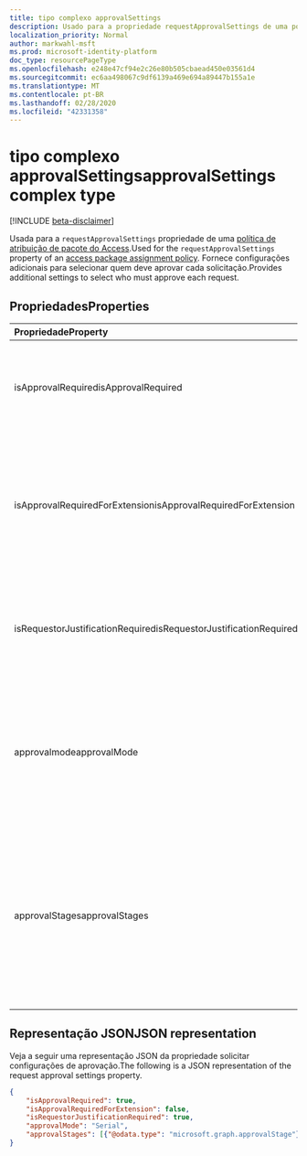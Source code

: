 ```yaml
---
title: tipo complexo approvalSettings
description: Usado para a propriedade requestApprovalSettings de uma política de atribuição de pacote do Access. Fornece configurações adicionais para selecionar quem deve aprovar cada solicitação.
localization_priority: Normal
author: markwahl-msft
ms.prod: microsoft-identity-platform
doc_type: resourcePageType
ms.openlocfilehash: e248e47cf94e2c26e80b505cbaead450e03561d4
ms.sourcegitcommit: ec6aa498067c9df6139a469e694a89447b155a1e
ms.translationtype: MT
ms.contentlocale: pt-BR
ms.lasthandoff: 02/28/2020
ms.locfileid: "42331358"
---
```

# <a name="approvalsettings-complex-type"></a><span data-ttu-id="d19c4-104">tipo complexo approvalSettings</span><span class="sxs-lookup"><span data-stu-id="d19c4-104">approvalSettings complex type</span></span>

[!INCLUDE [beta-disclaimer](../../includes/beta-disclaimer.md)]

<span data-ttu-id="d19c4-105">Usada para a `requestApprovalSettings` propriedade de uma [política de atribuição de pacote do Access](accesspackageassignmentpolicy.md).</span><span class="sxs-lookup"><span data-stu-id="d19c4-105">Used for the `requestApprovalSettings` property of an [access package assignment policy](accesspackageassignmentpolicy.md).</span></span> <span data-ttu-id="d19c4-106">Fornece configurações adicionais para selecionar quem deve aprovar cada solicitação.</span><span class="sxs-lookup"><span data-stu-id="d19c4-106">Provides additional settings to select who must approve each request.</span></span> 

## <a name="properties"></a><span data-ttu-id="d19c4-107">Propriedades</span><span class="sxs-lookup"><span data-stu-id="d19c4-107">Properties</span></span>

| <span data-ttu-id="d19c4-108">Propriedade</span><span class="sxs-lookup"><span data-stu-id="d19c4-108">Property</span></span>                     | <span data-ttu-id="d19c4-109">Tipo</span><span class="sxs-lookup"><span data-stu-id="d19c4-109">Type</span></span>                      | <span data-ttu-id="d19c4-110">Descrição</span><span class="sxs-lookup"><span data-stu-id="d19c4-110">Description</span></span> |
| :--------------------------- | :------------------------ | :---------- |
| <span data-ttu-id="d19c4-111">isApprovalRequired</span><span class="sxs-lookup"><span data-stu-id="d19c4-111">isApprovalRequired</span></span> | <span data-ttu-id="d19c4-112">Booliano</span><span class="sxs-lookup"><span data-stu-id="d19c4-112">Boolean</span></span> | <span data-ttu-id="d19c4-113">Se for false, a aprovação não será necessária para solicitações nesta política.</span><span class="sxs-lookup"><span data-stu-id="d19c4-113">If false, then approval is not required for requests in this policy.</span></span> |
| <span data-ttu-id="d19c4-114">isApprovalRequiredForExtension</span><span class="sxs-lookup"><span data-stu-id="d19c4-114">isApprovalRequiredForExtension</span></span> | <span data-ttu-id="d19c4-115">Booliano</span><span class="sxs-lookup"><span data-stu-id="d19c4-115">Boolean</span></span>| <span data-ttu-id="d19c4-116">Se for false, a aprovação não será necessária para um usuário que já tenha uma atribuição para estender sua atribuição.</span><span class="sxs-lookup"><span data-stu-id="d19c4-116">If false, then approval is not required for a user who already has an assignment to extend their assignment.</span></span> |
| <span data-ttu-id="d19c4-117">isRequestorJustificationRequired</span><span class="sxs-lookup"><span data-stu-id="d19c4-117">isRequestorJustificationRequired</span></span> | <span data-ttu-id="d19c4-118">Booliano</span><span class="sxs-lookup"><span data-stu-id="d19c4-118">Boolean</span></span> | <span data-ttu-id="d19c4-119">Indica se o solicitante é necessário para fornecer uma justificativa em sua solicitação.</span><span class="sxs-lookup"><span data-stu-id="d19c4-119">Indicates whether the requestor is required to supply a justification in their request.</span></span> |
| <span data-ttu-id="d19c4-120">approvalmode</span><span class="sxs-lookup"><span data-stu-id="d19c4-120">approvalMode</span></span>| <span data-ttu-id="d19c4-121">String</span><span class="sxs-lookup"><span data-stu-id="d19c4-121">String</span></span> | <span data-ttu-id="d19c4-122">Um de `NoApproval`, `SingleStage` ou `Serial`.</span><span class="sxs-lookup"><span data-stu-id="d19c4-122">One of `NoApproval`, `SingleStage` or `Serial`.</span></span> <span data-ttu-id="d19c4-123">O `NoApproval` é usado quando `isApprovalRequired` é falso.</span><span class="sxs-lookup"><span data-stu-id="d19c4-123">The `NoApproval` is used when `isApprovalRequired` is false.</span></span> |
| <span data-ttu-id="d19c4-124">approvalStages</span><span class="sxs-lookup"><span data-stu-id="d19c4-124">approvalStages</span></span> | <span data-ttu-id="d19c4-125">coleção [approvalStage](approvalstage.md)</span><span class="sxs-lookup"><span data-stu-id="d19c4-125">[approvalStage](approvalstage.md) collection</span></span>| <span data-ttu-id="d19c4-126">Se for necessário aprovar, um ou dois elementos dessa coleção define cada um dos estágios de aprovação.</span><span class="sxs-lookup"><span data-stu-id="d19c4-126">If approval is required, the one or two elements of this collection define each of the stages of approval.</span></span> <span data-ttu-id="d19c4-127">Uma matriz vazia se nenhuma aprovação for necessária.</span><span class="sxs-lookup"><span data-stu-id="d19c4-127">An empty array if no approval is required.</span></span>  |

## <a name="json-representation"></a><span data-ttu-id="d19c4-128">Representação JSON</span><span class="sxs-lookup"><span data-stu-id="d19c4-128">JSON representation</span></span>

<span data-ttu-id="d19c4-129">Veja a seguir uma representação JSON da propriedade solicitar configurações de aprovação.</span><span class="sxs-lookup"><span data-stu-id="d19c4-129">The following is a JSON representation of the request approval settings property.</span></span>

<!-- {
  "blockType": "resource",
  "optionalProperties": [

  ],
  "@odata.type": "microsoft.graph.approvalSettings",
  "baseType": ""
}-->

```json
{
    "isApprovalRequired": true,
    "isApprovalRequiredForExtension": false,
    "isRequestorJustificationRequired": true,
    "approvalMode": "Serial",
    "approvalStages": [{"@odata.type": "microsoft.graph.approvalStage"}]
}
```

<!-- uuid: 16cd6b66-4b1a-43a1-adaf-3a886856ed98
2019-02-04 14:57:30 UTC -->
<!-- {
  "type": "#page.annotation",
  "description": "approvalSettings complex type",
  "keywords": "",
  "section": "documentation",
  "tocPath": ""
}-->
